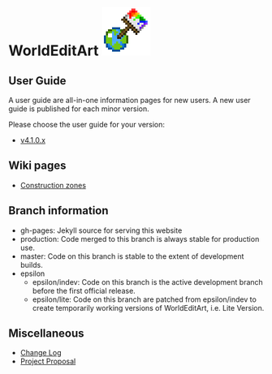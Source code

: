 WorldEditArt ![](plugin_icon.png)
============

## User Guide
A user guide are all-in-one information pages for new users. A new user guide is published for each minor version.

Please choose the user guide for your version:

* [v4.1.0.x](v4.1.0.md)

## Wiki pages
* [Construction zones](wiki/Features/ConstructionZones.md)

## Branch information
* gh-pages: Jekyll source for serving this website
* production: Code merged to this branch is always stable for production use.
* master: Code on this branch is stable to the extent of development builds.
* epsilon
  * epsilon/indev: Code on this branch is the active development branch before the first official release.
  * epsilon/lite: Code on this branch are patched from epsilon/indev to create temporarily working versions of WorldEditArt, i.e. Lite Version.

## Miscellaneous
* [Change Log](CHANGELOG.md)
* [Project Proposal](ProjectProposal.md)
